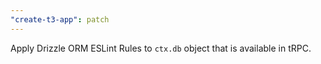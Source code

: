 ```yaml
---
"create-t3-app": patch
---
```


Apply Drizzle ORM ESLint Rules to `ctx.db` object that is available in tRPC.
